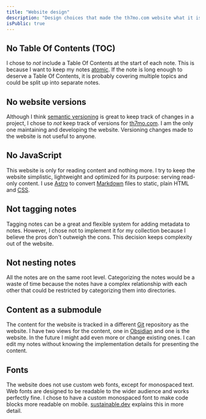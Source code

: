 ```yaml
---
title: "Website design"
description: "Design choices that made the th7mo.com website what it is today"
isPublic: true
---
```


## No Table Of Contents (TOC)

I chose to *not* include a Table Of Contents at the start of each note. This is
because I want to keep my notes [atomic](atomic). If the note is long enough
to deserve a Table Of Contents, it is probably covering multiple topics and
could be split up into separate notes.

## No website versions

Although I think [semantic versioning](semantic-versioning) is great to keep
track of changes in a project, I chose to *not* keep track of versions for
[th7mo.com](https://th7mo.com). I am the only one maintaining and developing
the website. Versioning changes made to the website is not useful to anyone.

## No JavaScript

This website is only for reading content and nothing more. I try to keep the
website simplistic, lightweight and optimized for its purpose: serving
read-only content. I use [Astro](astro) to convert [Markdown](markdown) files
to static, plain HTML and [CSS](css).

## Not tagging notes

Tagging notes can be a great and flexible system for adding metadata to notes.
However, I chose not to implement it for my collection because I believe the
pros don't outweigh the cons. This decision keeps complexity out of the website.

## Not nesting notes

All the notes are on the same root level. Categorizing the notes would be a
waste of time because the notes have a complex relationship with each other
that could be restricted by categorizing them into directories.

## Content as a submodule

The content for the website is tracked in a different [Git](git) repository as
the website. I have two views for the content, one in [Obsidian](obsidian) and
one is the website. In the future I might add even more or change existing ones.
I can edit my notes without knowing the implementation details for presenting
the content.

## Fonts

The website does not use custom web fonts, except for monospaced text. Web fonts
are designed to be readable to the wider audience and works perfectly fine. I
chose to have a custom monospaced font to make code blocks more readable on
mobile. [sustainable.dev](https://the-sustainable.dev/do-you-really-need-that-custom-webfont/)
explains this in more detail.
